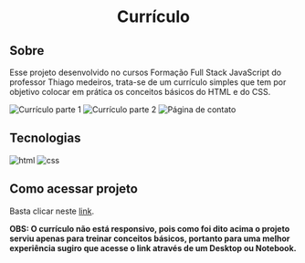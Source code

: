 <h1 align="center">Currículo</h1>

## Sobre
Esse projeto desenvolvido no cursos Formação Full Stack JavaScript do professor Thiago medeiros, trata-se de um currículo simples que tem por objetivo colocar em prática os conceitos básicos do HTML e do CSS.

<img src="https://lh3.googleusercontent.com/RWmNEJ_1QaM7EMO3MFcw0FHH7-8gBdElCTK5McR9jwjVyKs2dkcQiR2OjTMAelG8ET-fwk0V2eLqo--gyPpPQk3xrCU9Oua4vPLv2iC8gqp7LUREdrNZsHz_O-gRtBGyVqt9ANlZzisFsqmHjCzOL7zs7pP-gWjpVX4JGA2LJT-HOZiHO5heRDuAbFSTKhXtLLflwqI7c7neRlZJUIhp7euccMwuijJTOcb5uRKJX8898IkSg0ef9VP3Oj96pk81JUcERttFuMjP2rNDbrFY60nvZnAzx63iSE43dZ08FOkS8AXtnQ5E2LAKdQ8ikDMAR2-LGptIn0BrSNVVuCJ4XvCD8tEJP-p9hBBLDf71feMuD6VQ_dj3VmZnffVeiqjOBXfUGMfHmSKSp_NrV24c7JHP8fcHtGfSD7gI-CgwYEHF1qtakMfgGSVRT_hQrfZyjMlAbgUn-ig1z3478U9jeL1s_CKU2pTiw-7Ehk1v_hKmmF_2tvVPnYd0bvy6vQzboCiB9OaNDx0S6V6wwHQnBLqrLClCG4Ih6unNwHWz-6XqmfD8vCs9WEvV26Rjn2Ic47UjQ4gvEvXAOwzyYSFa8XQVbtGc05n0iEyMFDwJVer7h8Qki_7BMeI7yaVizEr3AF1bA0NvIEueUJDkwOTC_ddGMPtYAdDBeH5ZKyjs4IdyKuXElcYpF--i7-KILi47g4W1chqkcwDqPLSG6OAmACiOgCEoMOXv5gBzVhXlQOAwzbt3yeTH26nqenRZmtMUAEAthnvvpJSN_nL9gsnDYm-4Z9Mmktro5xhtvnJJIEmdKSA8z96RSHR1xFRLzRXOm57SHhs8s3fCaxJyFXqGczI6p4VT5r3vFXsiPDFPeS6nHw2irmBxp1_7I6GCXomitrUqS7D5=w1067-h568-no?authuser=0" alt="Currículo parte 1">
<img src="https://lh3.googleusercontent.com/ocPcC8sDgRN6f8Py9TWUUAaR7VlyQ92w6e0sfX5dN2I5nancWYQwPcJk6Vbc0RtjQ-z869lIsHlhYlQRvxgszC6ITfFtL3fgURQr_bWtpVR5O_bKyjcnLHXpzCCBmcNoQshESVBC6zJzisEtM6VI1xGUZ0f1SQQgw0OYMtB-DnOc1e0R_dcvRIj-PsMOb7rAGlne9faHEyVBReLUJbXWuuze1OAuaG8anJ8kg9IM2aLQPpD8toJcSS2Mv5DTURlHeqjIASLHaFulXR_3ooSlmFSB0RNASug0JNvW57AEbYThf_r115iyqLXxCdirGKuQm0OcwtbGg30yZDEaRTGu82J14Z93uSOfRCtTIn7g_Yb2fWVG2sW4eh4B87cLvSAYGbIijXMwZRseLpb8YPDpoq8oYNYYheRXLk1dI26tGvxVsz29nv-Yq8cKKDlxDzDC4icBA3invW01biAhsW-J5X2p3IKAWhDcWKoRO9B3DC2XEepywggl2-WjLJVHICxBK2m3N8ygGGcI__4ZrGEpZveEADRV9MZvyNgq0WlAp1yFWZNJW6e17L6OMagf4HSDLcEhYTfRoDcDykL-88YKFdy-cu3pOv5QDMTnXiBGiaOt-8TxEwnKtBBfYqOw4e4JayqnTNzbbyMZ96USDsHah5q7W84qK2KUILu1Snw7GQe9lR6muRVUfaR5HAD8Ot8K6GUp--lXhX07CC3MbH2GyslPSwKvTZew7MoI8JyBQF_BRwvO2a2IwpV5NJ1ggKdry2Sipx7N9BR8mUGIjFk8hpzoOVGOAJcBBRcajkcXP-AJ4Lij9Ttx6NS-P4WNmJjVSE4YIe-DZfzK2SCrMBayiiEwpYJHuPehBsskF1sGrh_xZKjDWcJIxn2PPI5e_gYUeY65h-FE=w1353-h444-no?authuser=0" alt="Currículo parte 2">

<img src="https://lh3.googleusercontent.com/Jdc-53YjuQ-fSl8lHi9s0LMOOqRbOKO-Qbi-eXzmYNZNHyyOP5ZIbkAR75NtwJBcMeXZ5gOqmYmZHYEEfBtOduXb1gLOz53fZmy_WfFxDIm7mBBYQ7bJHTAVMrmfvoLHOsgZ8v6TannXeLPWCG3WZybaPsNqHLk6dK9GsJr3THRvMyXMGVjVb3A5h5W3iVXG7z-SPl63IpuVAZi4h-qU8HZm-0n6XCJCg_Ab5mT-tj_fNXCdRO_x0yv2QDpQIRWLMmm1TqFccFzBYE9WTHjTlIzCbnAzPyA5h8645it3fZuwa1MBw0yW8Zdfe9TUMDcisB6ScnTbwC8kPePX3x75nULkX0rfyfftzRt6U94J3GuY4p4NjNnTm6Kf5F-F3rLwafSpqXBSIO8G0QzbxZ5UzsFPoLNvVqmTuYiRNDDl6wgF_pCI0cZ_sBkJD-pUstw8eBh8rzzcjNdOq2IjPnBv1vIg0YJlGGFsdnGa7aWmuh5IXEa7vsC60G3WIbXe_pMr-F18pVZjpwlF1s7l8h3pqZlX8w3N83NOiW8kzhVfrxzCxXtpMx8AWmglvFmzAsoFq7wmorrUpydcPXwiBfvAL76w6ZrGs_usSbjTQfQ81SFBVSBG1unqTLx14J40Lr5WNqmD1EHwQGssQzqslYObAT5Vm3fIGQrO2CBVhjWVGvvE-gtftdg0yq_J65YXzrW9u6PvpRbwgU1coF6AkBveKBG_7qGN3WTfh56KUT03xnTBKQJkJseklNleYCnTkqnrdXqKE1t7CfkbSzwwPF1nlA0szmIGPAMaiEukxMVpR7Z9hcggG-H7smHrawxC0Wu4dYax9SsoYHm1kIXG334HSNb6_GexmGbxFTzkGyigXyMla29Y_N8c9pkpgbZ0Kz1SMIsZhuOq=w1229-h568-no?authuser=0" alt="Página de contato">

## Tecnologias 
<p> 
  <img src="https://img.shields.io/badge/HTML5-E34F26?style=for-the-badge&logo=html5&logoColor=white" alt="html">
  <img src="https://img.shields.io/badge/CSS3-1572B6?style=for-the-badge&logo=css3&logoColor=white" alt="css">
</p>

## Como acessar projeto
Basta clicar neste <a href="https://davidcarvalho-dev.github.io/curriculo/">link</a>.

**OBS: O currículo não está responsivo, pois como foi dito acima o projeto serviu apenas para treinar conceitos básicos, portanto para uma melhor experiência sugiro que acesse o link através de um Desktop ou Notebook.**

